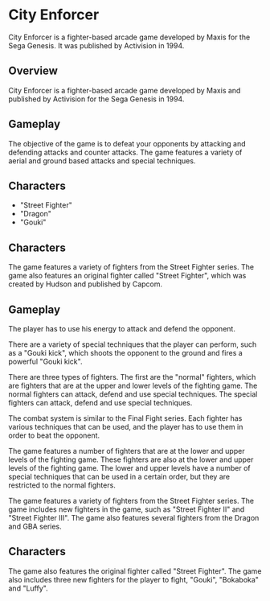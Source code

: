 # City Enforcer

City Enforcer is a fighter-based arcade game developed by Maxis for the Sega Genesis. It was published by Activision in 1994.

## Overview

City Enforcer is a fighter-based arcade game developed by Maxis and published by Activision for the Sega Genesis in 1994.

## Gameplay

The objective of the game is to defeat your opponents by attacking and defending attacks and counter attacks. The game features a variety of aerial and ground based attacks and special techniques.

## Characters

*    "Street Fighter"
*    "Dragon"
*   "Gouki"

## Characters

The game features a variety of fighters from the Street Fighter series. The game also features an original fighter called "Street Fighter", which was created by Hudson and published by Capcom.

## Gameplay

The player has to use his energy to attack and defend the opponent.

There are a variety of special techniques that the player can perform, such as a "Gouki kick", which shoots the opponent to the ground and fires a powerful "Gouki kick".

There are three types of fighters. The first are the "normal" fighters, which are fighters that are at the upper and lower levels of the fighting game. The normal fighters can attack, defend and use special techniques. The special fighters can attack, defend and use special techniques.

The combat system is similar to the Final Fight series. Each fighter has various techniques that can be used, and the player has to use them in order to beat the opponent.

The game features a number of fighters that are at the lower and upper levels of the fighting game. These fighters are also at the lower and upper levels of the fighting game. The lower and upper levels have a number of special techniques that can be used in a certain order, but they are restricted to the normal fighters.

The game features a variety of fighters from the Street Fighter series. The game includes new fighters in the game, such as "Street Fighter II" and "Street Fighter III". The game also features several fighters from the Dragon and GBA series.

## Characters

The game also features the original fighter called "Street Fighter". The game also includes three new fighters for the player to fight, "Gouki", "Bokaboka" and "Luffy".

##